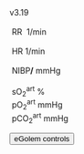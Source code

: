 <div class="w3-black">

<div class="w3-blue" style="position: absolute">
<span class="w3-small">v3.19&nbsp;</span>
<!--bdl-fmi id="idfmi" mode="continuous" src="modelECMORespiratoryVR_ECMOSimNoRegVentilatorVC8.js" fminame="modelECMORespiratoryVR_ECMOSimNoRegVentilatorVC8" tolerance="0.0001" starttime="0" fstepsize="0.2" fpslimit="5" guid="{df14b810-b76e-4be8-bc34-be8fcb02ed2e}" valuereferences="637537985,905970425,905969984,905970853,905970388,905969947,905970816,16777229,16777230,16777583,16777584,16777585,16777223,100663306,16777224,16777225,905970386,637538038,637537985" valuelabels="lungs.volume,Veins.chemicalSolution.bloodGases.sO2,Arteries.chemicalSolution.bloodGases.sO2,Tissue.chemicalSolution.bloodGases.sO2,Veins.chemicalSolution.bloodGases.pH,Arteries.chemicalSolution.bloodGases.pH,Tissue.chemicalSolution.bloodGases.pH,RR,TV,ventilatorSCMV.Iratio,ventilatorSCMV.Eratio,ventilatorSCMV.pause,AirO2,AirN2,AirCO2,AirH2O,Veins.chemicalSolution.bloodGases.pCO2,expiration.q_in.p,lungs.volume" inputs="idrate,16777229,1,60,t;idtv,16777230,1,1000000,t;idiratio,16777583,1,1,t;ideratio,16777584,1,1,t;idpause,16777585,1,100,0,t;ido2,16777223,1,100,t;idco2,16777224,1,100,t;idh2o,16777225,1,100,t;idshunts,16777226,1,100,t;iddeadspace,16777231,1,1000000,t;idexp,16777587,1,1000000,t" inputlabels="RR,TV,ventilatorSCMV.Iratio,ventilatorSCMV.Eratio,ventilatorSCMV.pause,AirO2,AirCO2,AirH2O,Shunts,DV,expirationConductance.k"></bdl-fmi-->
<bdl-animate-control id="controlbuttons2" controlfmi="true" showstep="false"></bdl-animate-control>
<!-- optimalized -O3 --><!--bdl-fmi id="idfmi" showcontrols="false" controlid="controlbuttons2" mode="continuous" src="modelECMORespiratoryVR_BloodGasesTransport_BloodyMaryPPG.js" fminame="modelECMORespiratoryVR_BloodGasesTransport_BloodyMaryPPG" tolerance="0.000001" starttime="0" fstepsize="0.1" fpslimit="10" guid="{135691d3-d2dd-455a-9cee-6772a67e2f41}" valuereferences="905975214,369103423,905975027,905975211,905974332,905975026,16777311,100663310,16777312,16777313,905975213,335544320" valuelabels="venous.sO2,arterial.sO2,tissueUnit[1].sO2,venous.pH,arterial.pH,tissueUnit[1].pH,AirO2,AirN2,AirCO2,AirH2O,venous.pCO2,plethy" inputs="idrate,16777223,1,60,f;ido2,16777311,1,100,t;idco2,16777312,1,100,t;idh2o,16777313,1,100,t;idshunts,16777227,1,100,t;iddeadspace,16777225,1,1000000,t" inputlabels="RR,AirO2,AirCO2,AirH2O,cShuntFrac,DV"></bdl-fmi-->
<!-- not optimalized -O0 --><bdl-fmi id="idfmi" mode="continuous" showcontrols="false" controlid="controlbuttons2" src="modelECMORespiratoryVR_BloodGasesTransport_BloodyMaryPPG2.js" fminame="modelECMORespiratoryVR_BloodGasesTransport_BloodyMaryPPG2" tolerance="0.00001" starttime="0" fstepsize="0.4" fpslimit="0.5" guid="{83d444de-f6b1-4a60-a953-199d3e7b2d57}" valuereferences="905975257,369103464,905975068,905975254,905974373,905975067,905975342,905972510,16777311,16777312,905975256,335544320,637537073,637538918,637538919" valuelabels="venous.sO2,arterial.sO2,tissueUnit[1].sO2,venous.pH,arterial.pH,tissueUnit[1].pH,AirO2.y,AirN2,AirCO2,AirH2O,venous.pCO2,plethy,respiratoryCenter.VentilationSwitch.y,arterial.pO2,arterial.pCO2" inputs="rate,16777223,1,60,t;idco2,16777311,1,100,t;idh2o,16777312,1,100,t;idshunts,16777227,1,100,t;iddeadspace,16777225,1,1000000,t;ido2,16777547,1,100,t;idventilation,16777511,1,1,t" inputlabels="RR,AirCO2,AirH2O,cShuntFrac,DV,AirO2Fraction.k,respiratoryCenter.ArtificialVentilation.k"></bdl-fmi>
<bdl-fmi id="ventilator" mode="continuous" showcontrols="false" controlid="controlbuttons2" src="modelECMORespiratoryVR_BloodGasesTransport_LungVentilatorSCMV2.js" fminame="modelECMORespiratoryVR_BloodGasesTransport_LungVentilatorSCMV2" tolerance="0.0001" starttime="0" fstepsize="0.1" fpslimit="10" guid="{67602ceb-0a4d-46bc-8ee5-bb8b3e656885}" valuereferences="637534443,637534485,16777227,16777225,16777240,16777241,16777242,335544321,369099030" valuelabels="expiration.q_in.p,lungs.volume,RR,TV,ventilatorSCMV.Iratio,ventilatorSCMV.Eratio,ventilatorSCMV.pause,ventilation,filter.y" inputs="rate,16777227,1,60,t;idtv,16777225,1,1000000,t;idiratio,16777240,1,1,t;idpause,16777242,1,100,t;ideratio,16777241,1,1,t" inputlabels="RR,TV,ventilatorSCMV.Iratio,ventilatorSCMV.pause,ventilatorSCMV.Eratio"></bdl-fmi>
<bdl-fmi id="hemodynamics" mode="continuous" showcontrols="false" controlid="controlbuttons2" src="modelECMORespiratoryVR_BloodGasesTransport_MeursModel2011_HemodynamicsRegulatedHR.js" fminame="modelECMORespiratoryVR_BloodGasesTransport_MeursModel2011_HemodynamicsRegulatedHR" tolerance="0.000001" starttime="0" fstepsize="0.05" fpslimit="20" guid="{87860081-905b-4adf-b51a-cdbabd18cf3e}" valuereferences="905970357,905970199,905970200,33554460,637534720" valuelabels="EithaPressure.pressure,arterialPressure.systolic,arterialPressure.diastolic,Ecg.ecg,currentHeartReat.y" inputs="sO2,16777391,1,1,t" inputlabels="sO2.k"></bdl-fmi>
<!--bdl-remote-value remoteurl="http://127.0.0.1:5000/vrapi" interval="2000" id="vrapi" inputs="volume;sO2"></bdl-remote-value-->
<!--bdl-remote-value remoteurl="http://127.0.0.1:5000/vrapi" interval="2000" id="vrapi" inputs="sO2"></bdl-remote-value-->
</div>

<div class="w3-row">
</div>
<div class="w3-row">
<div class="w3-threequarter">
&nbsp;<bdl-chartjs-time width="750" height="120" fromid="ventilator" labels="lungs volume"  refindex="1" refvalues="1" minichart="true" colorindex=5 initialdata="0,0.01;0.0023,0.0023"></bdl-chartjs-time><br/>
&nbsp;<bdl-chartjs-time width="750" height="60" fromid="hemodynamics" labels="ecg" refindex="3" refvalues="1" throttle="100" colorindex="2" minichart="true" initialdata="0,0.01;0,0"></bdl-chartjs-time>
&nbsp;<bdl-chartjs-time width="750" height="60" fromid="hemodynamics" labels="pulsatile sO2" refindex="0" refvalues="1" throttle="100" colorindex="11" minichart="true" initialdata="0,0.01;11370,11370"></bdl-chartjs-time>
</div>
<div class="w3-quarter">
<div class="w3-card w3-text-aqua w3-large" style="white-space:nowrap">
&nbsp;RR&nbsp;<b class="w3-xxxlarge"><bdl-value fromid="ventilator" refindex="8" convertor="60,1" precision="2"></bdl-value></b>&nbsp;<span class="w3-small">1/min</span>
<div class="w3-text-light-green w3-large">
<br/>
&nbsp;HR<b class="w3-xxxlarge"><bdl-value fromid="hemodynamics" refindex="4" convertor="60,1" tofixed="0"></bdl-value></b>&nbsp;<span class="w3-small">1/min</span>
</div>
<br/>
<div class="w3-text-purple w3-large">
&nbsp;NIBP<b class="w3-xlarge"><bdl-value fromid="hemodynamics" refindex="1" convertor="1,133.322" precision="3"></bdl-value>/<bdl-value fromid="hemodynamics" refindex="2" convertor="1,133.322" tofixed="0"></bdl-value></b>
<span class="w3-small">mmHg</span>
</div>
</div>
</div>
</div>
<div class="w3-row">
<div class="w3-threequarter">
<div class="w3-row">
&nbsp;<bdl-chartjs-time width="300" height="120" fromid="idfmi" labels="sO2" refindex="1" refvalues="1" throttle="1000" colorindex="4" minichart="true" initialdata="0,0.01;0.98,0.98"></bdl-chartjs-time>
&nbsp;<bdl-chartjs-time width="300" height="120" fromid="idfmi" labels="pO2,pCO2" refindex="13" refvalues="2" throttle="1000" colorindex="6" minichart="true" ></bdl-chartjs-time>
</div>
</div>
<div class="w3-quarter">
<div class="" style="white-space:nowrap">
<div class="w3-text-yellow w3-large">
&nbsp;sO<sub>2</sub><sup>art</sup><b class="w3-xxxlarge"><bdl-value fromid="idfmi" refindex="1" convertor="100,1" precision="4"></bdl-value></b>&nbsp;<span class="w3-small">%</span><br/></div>
<div class="w3-text-red w3-large">&nbsp;pO<sub>2</sub><sup>art</sup><b class="w3-large"><bdl-value fromid="idfmi" refindex="13" convertor="1,133.322" precision="4" convertors="1,133.322"></bdl-value></b>&nbsp;<span class="w3-small">mmHg</span><br/></div>
<div class="w3-text-green w3-large">&nbsp;pCO<sub>2</sub><sup>art</sup><b class="w3-large"><bdl-value fromid="idfmi" refindex="14" convertor="1,133.322" precision="4" convertors="1,133.322"></bdl-value></b>&nbsp;<span class="w3-small">mmHg</span></div
</div>
</div>
</div>
<!--div class="w3-row">
<div class="w3-quarter">
<bdl-sachart fromid="idfmi" refindex="3,10" convertors="1,1,0;1,133.322" width="300" height="250" minichart="true" class="w3-left"></bdl-sachart>
</div>

<div class="w3-quarter">
<div style="max-width:200px;margin-left:50px">
<br/>

<bdl-animate-adobe src="Plice.js" width="150" height="150" name="Plice" fromid="ventilator" responsive="true"></bdl-animate-adobe>
<bdl-bind2a findex="1" aname="PliceAnimace_anim" amin="0" amax="15" fmin="0.0023" fmax="0.0033"></bdl-bind2a>

</div>
</div>
<div class="w3-quarter">

<bdl-chartjs-xy fromid="ventilator" labelx="pressure" labely="volume" labels="pV1,pV2,pV3" refindex="0" refvalues="2" width="250" height="250" convertors="1,133.322;1000,1" maxdata="512"></bdl-chartjs-xy>

</div>
<div class="w3-rest w3-text-blue">
&nbsp;P<b class="w3-xxlarge"><bdl-value fromid="ventilator" refindex="0" convertor="1,133.322"></bdl-value></b>&nbsp;<span class="w3-small">mmHg</span><br/>
&nbsp;V<b class="w3-xxlarge"><bdl-value fromid="ventilator" refindex="1" convertor="1000,1"></bdl-value></b>&nbsp;<span class="w3-small">l</span>
<div class="w3-text-red">
&nbsp;p<sub>H</sub><sup>art</sup><b class="w3-xxxlarge"><bdl-value fromid="idfmi" refindex="4"></bdl-value></b>
</div>
<div class="w3-text-green">
&nbsp;p<sub>H</sub><sup>mix</sup><b class=""><bdl-value fromid="idfmi" refindex="5"></bdl-value></b>
</div>
<div class="w3-text-blue">
&nbsp;p<sub>H</sub><sup>ven</sup><b class=""><bdl-value fromid="idfmi" refindex="3"></bdl-value></b>
</div>
</div>
</div-->


</div>
</div>

<button class="w3-button w3-blue" onclick="document.getElementById('vcontrols').style.display='block'">eGolem controls</button>

<!--bdl-chartjs-time width="600" height="200" fromid="idfmi" labels="ventilation" initialdata="0;0" refindex="12" refvalues="1"></bdl-chartjs-time>
<bdl-chartjs-time width="600" height="200" fromid="ventilator" labels="ventilation2" initialdata="0;0" refindex="7" refvalues="1"></bdl-chartjs-time-->

<div style="display:none" id="vcontrols" class="w3-card">
<button class="w3-button w3-red" onclick="document.getElementById('vcontrols').style.display='none'">X</button>
<bdl-remote-value remoteurl="https://patf-lab06.lf1.cuni.cz:5000/lungsim" interval="1000" id="lungsim" inputs="rate;muscle_pressure;blend_duration;compliance;peep;resistance;run"></bdl-remote-value>
<bdl-remote-value remoteurl="https://patf-lab06.lf1.cuni.cz:5000/cardiohelp" interval="1000" id="cardiohelp" inputs="p_art;p_ven;temp;dot_v"></bdl-remote-value>
<bdl-remote-value remoteurl="https://patf-lab06.lf1.cuni.cz:5000/manequin" interval="1000" id="manequin"></bdl-remote-value>

<div class="w3-row">
<div class="w3-half">

<div class="w3-row">
<div class="w3-twothird">

![body](body.png)

<bdl-chartjs-time id="id11" width="500" height="150" fromid="lungsim" refindex="7" refvalues="1" labels="tidal volume"></bdl-chartjs-time>


</div>
<div class="w3-third w3-tiny">

eGolem simulator <bdl-checkbox id="run" default="true" titlemin="STOPPED" titlemax="RUNNING"></bdl-checkbox><br/>

<bdl-buttonparams title="Normal breathing" ids="blend_duration,compliance,muscle_pressure,peep,resistance,rate" values="4,50,11,5,35,17"></bdl-buttonparams>

<bdl-buttonparams title="Kussmaul " ids="blend_duration,compliance,muscle_pressure,peep,resistance,rate" values="4,50,51,5,19,33"></bdl-buttonparams>

<bdl-buttonparams title="Type 2 hypocapnic" ids="blend_duration,compliance,muscle_pressure,peep,resistance,rate" values="4,20,8,5,40,40"></bdl-buttonparams>

<!--bdl-range id="rate" min="0" max="100" default="7" step="0.5" title="breath rate [1/min]"></bdl-range><br/-->
<bdl-range id="blend_duration" min="1" max="10" default="4" step="1" title="how many breaths to change value [1]"></bdl-range><br/>
<bdl-range id="compliance" min="0.5" max="250" default="50" step="0.5" title="Compliance [ml/cmH2O]"></bdl-range><br/>
<bdl-range id="muscle_pressure" min="0" max="100" default="11" title="Muscle Pressure [cmH2O]"></bdl-range><br/>
<bdl-range id="peep" min="4" max="8" default="5" title="Initial pressure [cmH2O]"></bdl-range><br/>
<bdl-range id="resistance" min="8" max="150" default="35" title="Resistance [cmH2O/(l.s)]"></bdl-range><br/>
<bdl-range id="rate" min="0" max="100" default="17" step="0.5" title="breath rate [1/min]"></bdl-range><br/>
<bdl-range id="id5" title="Breath volume [ml]" min="100" max="2500" default="500" step="1" maxlength="8" fromid="lungsim" refindex="7"></bdl-range>

</div>
</div>
</div>
<div class="w3-half">

<div class="w3-row">
<div class="w3-third">

![cardiohelp](cardiohelp.jpg)

</div>
<div class="w3-twothird w3-tiny">

<div class="w3-hide">
<bdl-value-boolean fromid="cardiohelp" refindex="0" throttle="0" valuetrue="BUBBLE CONNECTED" valuefalse="bubble disconnected"></bdl-value-boolean><br/>
dot_v:<bdl-value fromid="cardiohelp" refindex="1" throttle="0"></bdl-value><br/>
<bdl-range id="dot_v" min="0" max="1600" default="100" step="1" title="dot_v [l/min]"></bdl-range><br/>

<bdl-range id="p_art" min="0" max="160" default="100" step="1" title="p_art [mmHg]" ids2="p_art" convertors="1,133.322" fromid="idfmi" refindex="17"></bdl-range><br/>
<bdl-value fromid="cardiohelp" refindex="3" throttle="0"></bdl-value><br/>
<bdl-range id="p_ven" min="0" max="160" default="20" step="1" title="p_ven [mmHg]" ids2="p_art" convertors="1,133.322" fromid="idfmi" refindex="18"></bdl-range><br/>
<bdl-value fromid="cardiohelp" refindex="4" throttle="0"></bdl-value><br/>
rpm: <bdl-value fromid="cardiohelp" refindex="5" throttle="0"></bdl-value><br/>
<bdl-range id="temp" min="20" max="42" default="37.5" step="0.1" title="temp [deg C]"></bdl-range><br/>
<bdl-value fromid="cardiohelp" refindex="6" throttle="0"></bdl-value><br/>

</div>
<bdl-value-boolean fromid="manequin" refindex="0" throttle="0" valuetrue="CANULA CONNECTED" valuefalse="canula disconnected"></bdl-value-boolean><br/>
<bdl-value-boolean fromid="manequin" refindex="1" throttle="0" valuetrue="ECMO CONNECTED" valuefalse="ecmo disconnected"></bdl-value-boolean><br/>
<bdl-value-boolean fromid="manequin" refindex="2" throttle="0" valuetrue="O2 CONNECTED" valuefalse="O2 disconnected"></bdl-value-boolean><br/>
<bdl-value-boolean fromid="cardiohelp" refindex="2" throttle="0" valuetrue="OXY CONNECTED" valuefalse="oxy disconnected"></bdl-value-boolean><br/>
<bdl-chartjs-time id="id12" width="200" height="150" fromid="cardiohelp" refindex="5" refvalues="1" labels="RPM" maxdata="86400"></bdl-chartjs-time>

## **ECMO**
<div class="w3-hide">
<bdl-range id="id7" title="ECMO setting: 0 - VV; 1 - VA" min="0" max="1" default="0" step="1" maxlength="4"></bdl-range>

<bdl-range id="id8" title="rotation of ECMO [rpm]" min="0" max="5000" default="0" step="50" fromid="cardiohelp" refindex="5"></bdl-range>

<bdl-range id="id9" title="Sweep (volume of gases going through ECMO)[ml/min]" min="0" max="8000" default="0" step="250" maxlength="8"></bdl-range>

<bdl-range id="id10" title="Fraction conc. of O2[0-1]" min="0.21" max="1" default="0.21" step="0.01" maxlength="8"></bdl-range>
</div>

<bdl-buttonparams title="Set basic VV-ECMO" ids="id7,id8,id9,id10" values="0,3500,2500,0.8"></bdl-buttonparams>
<bdl-buttonparams title="Set basic VA-ECMO" ids="id7,id8,id9,id10" values="1,4000,3000,0.5"></bdl-buttonparams>


</div>

</div>
</div>

</div> <!-- controls -->